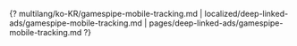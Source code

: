 {? multilang/ko-KR/gamespipe-mobile-tracking.md | localized/deep-linked-ads/gamespipe-mobile-tracking.md | pages/deep-linked-ads/gamespipe-mobile-tracking.md ?}
